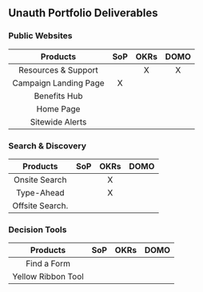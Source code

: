 ## Unauth Portfolio Deliverables

### Public Websites

| Products             | SoP | OKRs | DOMO |
|:--:|:--:|:--:|:--:|
|Resources & Support   |     |   X  |   X  |
|Campaign Landing Page |  X  |      |      |
|Benefits Hub          | |   |      |      |
|Home Page             |     |      |      |
|Sitewide Alerts       |     |      |      |

### Search & Discovery

| Products             | SoP| OKRs | DOMO |
|:--:|:--:|:--:|:--:|
|Onsite Search         |    |  X   |      |
|Type-Ahead            |    |  X   |      |           
|Offsite Search.       |    |      |      |

### Decision Tools

| Products             | SoP| OKRs | DOMO |
|:--:|:--:|:--:|:--:|
|Find a Form           |    |      |      |
|Yellow Ribbon Tool    |    |      |      |           

